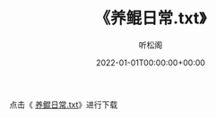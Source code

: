 ﻿---
title:  《养鲲日常.txt》
date:   2022-01-01T00:00:00+00:00
author: 听松阁
layout: post
permalink: /养鲲日常/
categories: 小说
tags: [小说]
---

点击《 [养鲲日常.txt](http://img.660000.xyz/bookstukust/book/bntxt/10/养鲲日常.txt)》进行下载